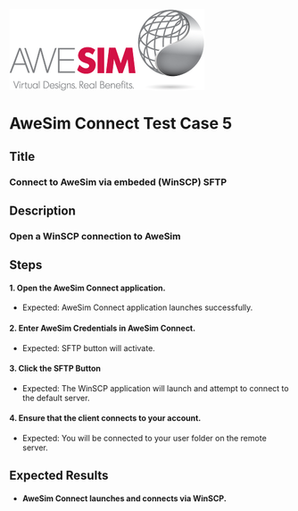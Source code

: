 ![AweSim](../img/awesim-small.png)

# AweSim Connect Test Case 5

## Title

### Connect to AweSim via embeded (WinSCP) SFTP

## Description

### Open a WinSCP connection to AweSim

## Steps

#### 1. Open the AweSim Connect application.

* Expected: AweSim Connect application launches successfully.

#### 2. Enter AweSim Credentials in AweSim Connect.

* Expected: SFTP button will activate.

#### 3. Click the SFTP Button

* Expected: The WinSCP application will launch and attempt to connect to the default server.

#### 4. Ensure that the client connects to your account.

* Expected: You will be connected to your user folder on the remote server.

## Expected Results

* #### AweSim Connect launches and connects via WinSCP.
